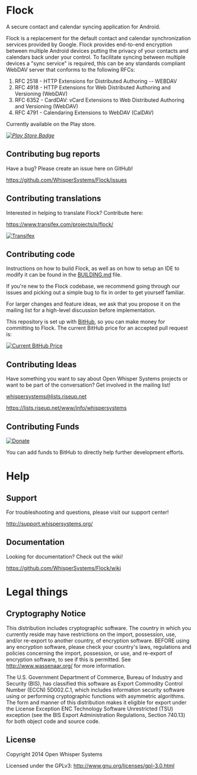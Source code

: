 # Flock

A secure contact and calendar syncing application for Android.

Flock is a replacement for the default contact and calendar synchronization services provided by Google. Flock provides end-to-end encryption
between multiple Android devices putting the privacy of your contacts and calendars back under your control. To facilitate syncing between
multiple devices a "sync service" is required, this can be any standards compliant WebDAV server that conforms to the following RFCs:

1. RFC 2518 - HTTP Extensions for Distributed Authoring -- WEBDAV
2. RFC 4918 - HTTP Extensions for Web Distributed Authoring and Versioning (WebDAV)
3. RFC 6352 - CardDAV: vCard Extensions to Web Distributed Authoring and Versioning (WebDAV)
4. RFC 4791 - Calendaring Extensions to WebDAV (CalDAV)

Currently available on the Play store.

*[![Play Store Badge](https://developer.android.com/images/brand/en_app_rgb_wo_60.png)](https://play.google.com/store/apps/details?id=org.anhonesteffort.flock)*

## Contributing bug reports
Have a bug? Please create an issue here on GitHub!

https://github.com/WhisperSystems/Flock/issues

## Contributing translations
Interested in helping to translate Flock? Contribute here:

https://www.transifex.com/projects/p/flock/

[![Transifex](https://www.transifex.com/projects/p/flock/resource/master/chart/image_png)](https://www.transifex.com/projects/p/flock/)

## Contributing code
Instructions on how to build Flock, as well as on how to setup an IDE to modify it can be found in the [BUILDING.md](BUILDING.md) file.

If you're new to the Flock codebase, we recommend going through our issues and picking out a simple bug to fix in order to get yourself familiar.

For larger changes and feature ideas, we ask that you propose it on the mailing list for a high-level discussion before implementation.

This repository is set up with [BitHub](https://whispersystems.org/blog/bithub/), so you can make money for committing to Flock. The current BitHub price for an accepted pull request is:

[![Current BitHub Price](https://bithub.herokuapp.com/v1/status/payment/commit/)](https://whispersystems.org/blog/bithub/)

## Contributing Ideas
Have something you want to say about Open Whisper Systems projects or want to be part of the conversation? Get involved in the mailing list!

whispersystems@lists.riseup.net

https://lists.riseup.net/www/info/whispersystems

## Contributing Funds
[![Donate](https://coinbase.com/assets/buttons/donation_large-6ec72b1a9eec516944e50a22aca7db35.png)](https://whispersystems.org/blog/bithub/)

You can add funds to BitHub to directly help further development efforts.

Help
====
## Support
For troubleshooting and questions, please visit our support center!

http://support.whispersystems.org/

## Documentation
Looking for documentation? Check out the wiki!

https://github.com/WhisperSystems/Flock/wiki

# Legal things
## Cryptography Notice

This distribution includes cryptographic software. The country in which you currently reside may have restrictions on the import, possession, use, and/or re-export to another country, of encryption software.
BEFORE using any encryption software, please check your country's laws, regulations and policies concerning the import, possession, or use, and re-export of encryption software, to see if this is permitted.
See <http://www.wassenaar.org/> for more information.

The U.S. Government Department of Commerce, Bureau of Industry and Security (BIS), has classified this software as Export Commodity Control Number (ECCN) 5D002.C.1, which includes information security software using or performing cryptographic functions with asymmetric algorithms.
The form and manner of this distribution makes it eligible for export under the License Exception ENC Technology Software Unrestricted (TSU) exception (see the BIS Export Administration Regulations, Section 740.13) for both object code and source code.

## License

Copyright 2014 Open Whisper Systems

Licensed under the GPLv3: http://www.gnu.org/licenses/gpl-3.0.html
